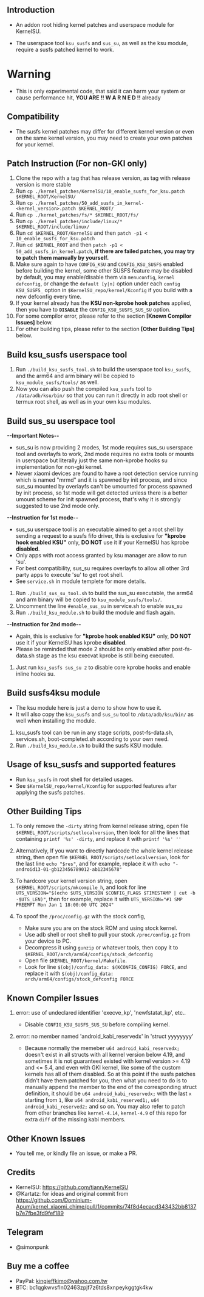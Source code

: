 ## Introduction ##
- An addon root hiding kernel patches and userspace module for KernelSU.

- The userspace tool `ksu_susfs` and `sus_su`, as well as the ksu module, require a susfs patched kernel to work.

# Warning #
- This is only experimental code, that said it can harm your system or cause performance hit, **YOU ARE !! W A R N E D !!** already

## Compatibility ##
- The susfs kernel patches may differ for different kernel version or even on the same kernel version, you may need to create your own patches for your kernel.

## Patch Instruction (For non-GKI only) ##
1. Clone the repo with a tag that has release version, as tag with release version is more stable
2. Run `cp ./kernel_patches/KernelSU/10_enable_susfs_for_ksu.patch $KERNEL_ROOT/KernelSU/`
3. Run `cp ./kernel_patches/50_add_susfs_in_kernel-<kernel_version>.patch $KERNEL_ROOT/`
4. Run `cp ./kernel_patches/fs/* $KERNEL_ROOT/fs/`
5. Run `cp ./kernel_patches/include/linux/* $KERNEL_ROOT/include/linux/`
6. Run `cd $KERNEL_ROOT/KernelSU` and then `patch -p1 < 10_enable_susfs_for_ksu.patch`
7. Run `cd $KERNEL_ROOT` and then `patch -p1 < 50_add_susfs_in_kernel.patch`, **if there are failed patches, you may try to patch them manually by yourself.**
8. Make sure again to have `CONFIG_KSU` and `CONFIG_KSU_SUSFS` enabled before building the kernel, some other SUSFS feature may be disabled by default, you may enable/disable them via `menuconfig`, `kernel defconfig`, or change the `default [y|n]` option under each `config KSU_SUSFS_` option in `$KernelSU_repo/kernel/Kconfig` if you build with a new defconfig every time.
9. If your kernel already has the **KSU non-kprobe hook patches** applied, then you have to **`DISABLE`** the `CONFIG_KSU_SUSFS_SUS_SU` option.
10. For some compilor error, please refer to the section **[Known Compilor Issues]** below.
11. For other building tips, please refer to the section **[Other Building Tips]** below.

## Build ksu_susfs userspace tool ##
1. Run `./build_ksu_susfs_tool.sh` to build the userspace tool `ksu_susfs`, and the arm64 and arm binary will be copied to `ksu_module_susfs/tools/` as well.
2. Now you can also push the compiled `ksu_susfs` tool to `/data/adb/ksu/bin/` so that you can run it directly in adb root shell or termux root shell, as well as in your own ksu modules.

## Build sus_su userspace tool ##
**--Important Notes--**
- sus_su is now providing 2 modes, 1st mode requires sus_su userspace tool and overlayfs to work, 2nd mode requires no extra tools or mounts in userspace but literally just the same non-kprobe hooks su implementation for non-gki kernel.
- Newer xiaomi devices are found to have a root detection service running which is named "mrmd" and it is spawned by init process, and since sus_su mounted by overlayfs can't be umounted for process spawned by init process, so 1st mode will get detected unless there is a better umount scheme for init spawned process, that's why it is strongly suggested to use 2nd mode only.

**--Instruction for 1st mode--**
- sus_su userspace tool is an executable aimed to get a root shell by sending a request to a susfs fifo driver, this is exclusive for **"kprobe hook enabled KSU"** only, **DO NOT** use it if your KernelSU has kprobe **disabled**.
- Only apps with root access granted by ksu manager are allow to run 'su'.
- For best compatibility, sus_su requires overlayfs to allow all other 3rd party apps to execute 'su' to get root shell.
- See `service.sh` in module templete for more details.

1. Run `./build_sus_su_tool.sh` to build the sus_su executable, the arm64 and arm binary will be copied to `ksu_module_susfs/tools/`.
2. Uncomment the line `#enable_sus_su` in service.sh to enable sus_su
3. Run `./build_ksu_module.sh` to build the module and flash again.

**--Instruction for 2nd mode--**
- Again, this is exclusive for **"kprobe hook enabled KSU"** only, **DO NOT** use it if your KernelSU has kprobe **disabled**.
- Please be reminded that mode 2 should be only enabled after post-fs-data.sh stage as the ksu execvat kprobe is still being executed.

1. Just run `ksu_susfs sus_su 2` to disable core kprobe hooks and enable inline hooks su.

## Build susfs4ksu module ##
- The ksu module here is just a demo to show how to use it.
- It will also copy the `ksu_susfs` and `sus_su` tool to `/data/adb/ksu/bin/` as well when installing the module.

1. ksu_susfs tool can be run in any stage scripts, post-fs-data.sh, services.sh, boot-completed.sh according to your own need.
2. Run `./build_ksu_module.sh` to build the susfs KSU module.

## Usage of ksu_susfs and supported features ##
- Run `ksu_susfs` in root shell for detailed usages.
- See `$KernelSU_repo/kernel/Kconfig` for supported features after applying the susfs patches.

## Other Building Tips ##
1. To only remove the `-dirty` string from kernel release string, open file `$KERNEL_ROOT/scripts/setlocalversion`, then look for all the lines that containing `printf '%s' -dirty`, and replace it with `printf '%s' ''`
2. Alternatively, If you want to directly hardcode the whole kernel release string, then open file `$KERNEL_ROOT/scripts/setlocalversion`, look for the last line `echo "$res"`, and for example, replace it with `echo "-android13-01-gb123456789012-ab12345678"`
3. To hardcore your kernel version string, open `$KERNEL_ROOT/scripts/mkcompile_h`, and look for line `UTS_VERSION="$(echo $UTS_VERSION $CONFIG_FLAGS $TIMESTAMP | cut -b -$UTS_LEN)"`, then for example, replace it with `UTS_VERSION="#1 SMP PREEMPT Mon Jan 1 18:00:00 UTC 2024"`
4. To spoof the `/proc/config.gz` with the stock config, 

   - Make sure you are on the stock ROM and using stock kernel.
   - Use adb shell or root shell to pull your stock `/proc/config.gz` from your device to PC.
   - Decompress it using `gunzip` or whatever tools, then copy it to `$KERNEL_ROOT/arch/arm64/configs/stock_defconfig`
   - Open file `$KERNEL_ROOT/kernel/Makefile`.
   - Look for line `$(obj)/config_data: $(KCONFIG_CONFIG) FORCE`, and replace it with `$(obj)/config_data: arch/arm64/configs/stock_defconfig FORCE`

## Known Compiler Issues ##
1. error: use of undeclared identifier 'execve_kp', 'newfstatat_kp', etc..

   - Disable `CONFIG_KSU_SUSFS_SUS_SU` before compiling kernel.
2. error: no member named 'android_kabi_reservedx' in 'struct yyyyyyyy'

   - Because normally the memeber `u64 android_kabi_reservedx;` doesn't exist in all structs with all kernel version below 4.19, and sometimes it is not guaranteed existed with kernel version >= 4.19 and <= 5.4, and even with GKI kernel, like some of the custom kernels has all of them disabled. So at this point if the susfs patches didn't have them patched for you, then what you need to do is to manually append the member to the end of the corresponding struct definition, it should be `u64 android_kabi_reservedx;` with the last `x` starting from `1`, like `u64 android_kabi_reserved1;`, `u64 android_kabi_reserved2;` and so on. You may also refer to patch from other branches like `kernel-4.14`, `kernel-4.9` of this repo for extra `diff` of the missing kabi members.
 

## Other Known Issues ##
- You tell me, or kindly file an issue, or make a PR.

## Credits ##
- KernelSU: https://github.com/tiann/KernelSU
- @Kartatz: for ideas and original commit from https://github.com/Dominium-Apum/kernel_xiaomi_chime/pull/1/commits/74f8d4ecacd343432bb8137b7e7fbe3fd9fef189

## Telegram ##
- @simonpunk


## Buy me a coffee ##
- PayPal: kingjeffkimo@yahoo.com.tw
- BTC: bc1qgkwvsfln02463zpjf7z6tds8xnpeykggtgk4kw
